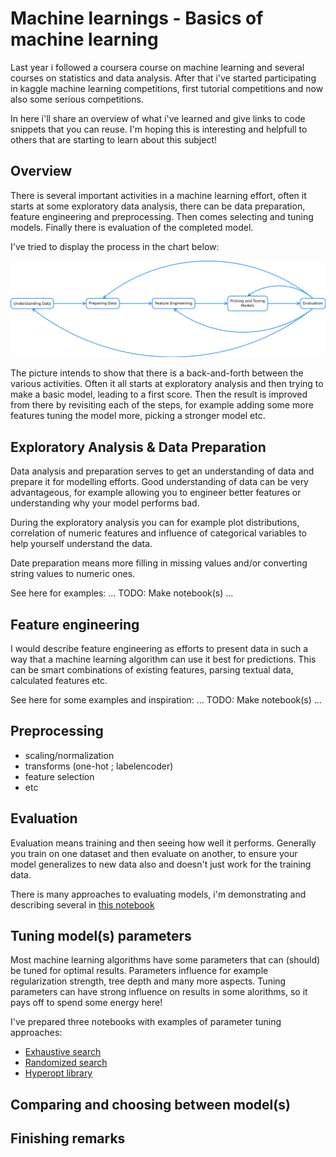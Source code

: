# Machine learnings - Basics of machine learning

Last year i followed a coursera course on machine learning and several courses on
statistics and data analysis. After that i've started participating in kaggle
machine learning competitions, first tutorial competitions and now also some
serious competitions.

In here i'll share an overview of what i've learned and give links to code snippets
that you can reuse. I'm hoping this is interesting and helpfull to others that are
starting to learn about this subject!


## Overview

There is several important activities in a machine learning effort, often it starts
at some exploratory data analysis, there can be data preparation, feature engineering
and preprocessing. Then comes selecting and tuning models. Finally there is evaluation
of the completed model.

I've tried to display the process in the chart below:

![Machine Learning Process](https://github.com/EikeDehling/machine-learnings/raw/master/process.png "Machine Learning Process")

The picture intends to show that there is a back-and-forth between the various
activities. Often it all starts at exploratory analysis and then trying to make a
basic model, leading to a first score. Then the result is improved from there
by revisiting each of the steps, for example adding some more features tuning the
model more, picking a stronger model etc.


## Exploratory Analysis & Data Preparation

Data analysis and preparation serves to get an understanding of data and prepare it for
modelling efforts. Good understanding of data can be very advantageous, for example
allowing you to engineer better features or understanding why your model performs
bad.

During the exploratory analysis you can for example plot distributions, correlation
of numeric features and influence of categorical variables to help yourself understand
the data.

Date preparation means more filling in missing values and/or converting string values
to numeric ones.

See here for examples: ... TODO: Make notebook(s) ...


## Feature engineering

I would describe feature engineering as efforts to present data in such a way that a
machine learning algorithm can use it best for predictions. This can be smart
combinations of existing features, parsing textual data, calculated features etc.

See here for some examples and inspiration: ... TODO: Make notebook(s) ...


## Preprocessing

- scaling/normalization
- transforms (one-hot ; labelencoder)
- feature selection
- etc


## Evaluation

Evaluation means training and then seeing how well it performs. Generally you train
on one dataset and then evaluate on another, to ensure your model generalizes to new
data also and doesn't just work for the training data.

There is many approaches to evaluating models, i'm demonstrating and describing several in
[this notebook](https://github.com/EikeDehling/machine-learnings/blob/master/evaluating.ipynb)


## Tuning model(s) parameters

Most machine learning algorithms have some parameters that can (should) be tuned for
optimal results. Parameters influence for example regularization strength, tree depth
and many more aspects. Tuning parameters can have strong influence on results in some
alorithms, so it pays off to spend some energy here!

I've prepared three notebooks with examples of parameter tuning approaches:
- [Exhaustive search](https://github.com/EikeDehling/machine-learnings/blob/master/parameter_tuning_gridsearchcv.ipynb)
- [Randomized search](https://github.com/EikeDehling/machine-learnings/blob/master/parameter_tuning_randomizedsearchcv.ipynb)
- [Hyperopt library](https://github.com/EikeDehling/machine-learnings/blob/master/parameter_tuning_hyperopt.ipynb)

## Comparing and choosing between model(s)
## Finishing remarks
